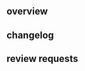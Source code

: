 <!--
  To ensure your code is reviewed quickly and thoroughly, please fill out the
  sections below to the best of your ability!
-->

## overview

<!--
  Use this section to describe your pull-request at a high level. If the PR
  addresses any open issues, please tag the issues here.
-->

## changelog

<!--
  List out the changes to the code in this PR. Please try your best to
  categorize your changes and describe what has changed and why.

  Example changelog:
  - Fixed app crash when trying to calibrate an illegal pipette
  - Added state to API to track pipette usage
  - Updated API docs to mention only two pipettes are supported

  IMPORTANT: MAKE SURE ANY BREAKING CHANGES ARE PROPERLY COMMUNICATED
-->

## review requests

<!--
  Describe any requests for your reviewers here.
-->
